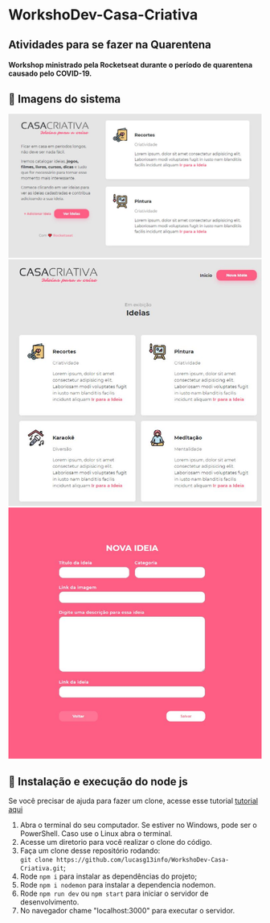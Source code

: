 # WorkshoDev-Casa-Criativa
## Atividades para se fazer na Quarentena
#### Workshop ministrado pela Rocketseat durante o período de quarentena causado pelo COVID-19.

## 🚀 Imagens do sistema 

<p align="center">
<img src="/img/CasaCriativa1.JPG"></img>
<img src="/img/CasaCriativa2.JPG"></img>
<img src="/img/CasaCriativa3.JPG"></img>
</p>

## 🚀 Instalação e execução do node js

Se você precisar de ajuda para fazer um clone, acesse esse tutorial [tutorial aqui](https://help.github.com/pt/github/creating-cloning-and-archiving-repositories/cloning-a-repository)

1. Abra o terminal do seu computador. Se estiver no Windows, pode ser o PowerShell. Caso use o Linux abra o terminal. 
2. Acesse um diretorio para você realizar o clone do código.
3. Faça um clone desse repositório rodando: <br> `git clone https://github.com/lucasg13info/WorkshoDev-Casa-Criativa.git`;
4. Rode `npm i` para instalar as dependências do projeto;
5. Rode  `npm i nodemon` para instalar a dependencia nodemon.
6. Rode `npm run dev` ou `npm start` para iniciar o servidor de desenvolvimento.
7. No navegador chame "localhost:3000" para executar o servidor. 
